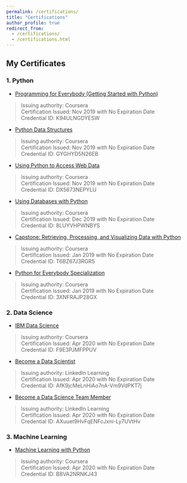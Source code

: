 ```yaml
---
permalink: /certifications/
title: "Certifications"
author_profile: true
redirect_from: 
  - /certifications/
  - /certifications.html
---
```


## My Certificates
### 1. Python
- [Programming for Everybody (Getting Started with Python)](https://www.coursera.org/account/accomplishments/certificate/K94ULNGDYESW)
> Issuing authority: Coursera <br>
Certification Issued: Nov 2019 with No Expiration Date<br>
Credential ID: K94ULNGDYESW

- [Python Data Structures](https://www.coursera.org/account/accomplishments/certificate/GYGHYD5N26EB)
>Issuing authority: Coursera <br>
Certification Issued: Nov 2019 with No Expiration Date <br>
Credential ID: GYGHYD5N26EB

- [Using Python to Access Web Data](https://www.coursera.org/account/accomplishments/certificate/DX5673NEPYLU)
>Issuing authority: Coursera <br>
Certification Issued: Nov 2019 with No Expiration Date <br>
Credential ID: DX5673NEPYLU

- [Using Databases with Python](https://www.coursera.org/account/accomplishments/certificate/8LUYVHPWNBYS)
>Issuing authority: Coursera <br>
Certification Issued: Dec 2019 with No Expiration Date <br>
Credential ID: 8LUYVHPWNBYS <br>

- [Capstone: Retrieving, Processing, and Visualizing Data with Python](https://www.coursera.org/account/accomplishments/certificate/T6BZ67J3RGR5)
>Issuing authority: Coursera <br>
Certification Issued: Jan 2019 with No Expiration Date <br>
Credential ID: T6BZ67J3RGR5 <br>

- [Python for Everybody Specialization](https://www.coursera.org/account/accomplishments/specialization/certificate/3XNFRAJP28GX)
>Issuing authority: Coursera <br>
Certification Issued: Jan 2019 with No Expiration Date <br>
Credential ID: 3XNFRAJP28GX

### 2. Data Science
- [IBM Data Science](https://coursera.org/share/89fea425e57ed0b0708d574c86bfd2da)
> Issuing authority: Coursera <br>
Certification Issued: Apr 2020 with No Expiration Date<br>
Credential ID: F9E3PJMFPPUV

- [Become a Data Scientist ](https://mr-miranda.github.io/files/CertificateOfCompletion_Become%20A%20Data%20Scientist.pdf)
> Issuing authority: LinkedIn Learning <br>
Certification Issued: Apr 2020 with No Expiration Date<br>
Credential ID: AfK9jcMeLnHiAo7nA-Vm9VdPKT7j

- [Become a Data Science Team Member ](https://mr-miranda.github.io/files/CertificateOfCompletion_Become%20a%20Data%20Science%20Team%20Member___________.pdf)
> Issuing authority: LinkedIn Learning <br>
Certification Issued: Apr 2020 with No Expiration Date<br>
Credential ID:  AXuuet9HvFqENFcJxni-Ly7UVtHv

### 3. Machine Learning
- [Machine Learning with Python](https://www.coursera.org/account/accomplishments/certificate/B8VA2NRNKJ43)
> Issuing authority: Coursera <br>
Certification Issued: Apr 2020 with No Expiration Date<br>
Credential ID: B8VA2NRNKJ43
